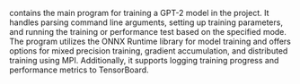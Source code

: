 contains the main program for training a GPT-2 model in the project. It handles parsing command line arguments, setting up training parameters, and running the training or performance test based on the specified mode. The program utilizes the ONNX Runtime library for model training and offers options for mixed precision training, gradient accumulation, and distributed training using MPI. Additionally, it supports logging training progress and performance metrics to TensorBoard.